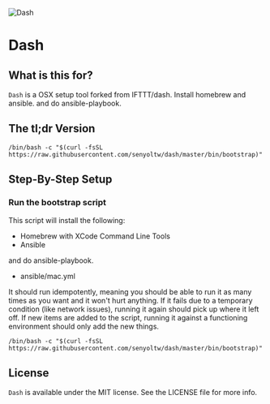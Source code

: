 ![Dash](https://raw.githubusercontent.com/IFTTT/dash/images/images/dash.png "Dash")

# Dash

## What is this for?

`Dash` is a OSX setup tool forked from IFTTT/dash.
Install homebrew and ansible. and do ansible-playbook.

## The tl;dr Version

    /bin/bash -c "$(curl -fsSL https://raw.githubusercontent.com/senyoltw/dash/master/bin/bootstrap)"

## Step-By-Step Setup

### Run the bootstrap script

This script will install the following:

- Homebrew with XCode Command Line Tools
- Ansible

and do ansible-playbook.

- ansible/mac.yml

It should run idempotently, meaning you should be able to run it as many times as you want and it won't hurt anything. If it fails due to a temporary condition (like network issues), running it again should pick up where it left off. If new items are added to the script, running it against a functioning environment should only add the new things.

    /bin/bash -c "$(curl -fsSL https://raw.githubusercontent.com/senyoltw/dash/master/bin/bootstrap)"

## License

`Dash` is available under the MIT license. See the LICENSE file for more info.
